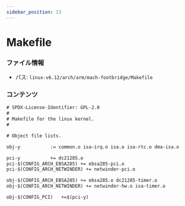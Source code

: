 ```yaml
---
sidebar_position: 13
---
```

# Makefile

### ファイル情報

- パス: `linux-v6.12/arch/arm/mach-footbridge/Makefile`

### コンテンツ

```txt
# SPDX-License-Identifier: GPL-2.0
#
# Makefile for the linux kernel.
#

# Object file lists.

obj-y			:= common.o isa-irq.o isa.o isa-rtc.o dma-isa.o

pci-y			+= dc21285.o
pci-$(CONFIG_ARCH_EBSA285) += ebsa285-pci.o
pci-$(CONFIG_ARCH_NETWINDER) += netwinder-pci.o

obj-$(CONFIG_ARCH_EBSA285) += ebsa285.o dc21285-timer.o
obj-$(CONFIG_ARCH_NETWINDER) += netwinder-hw.o isa-timer.o

obj-$(CONFIG_PCI)	+=$(pci-y)


```
